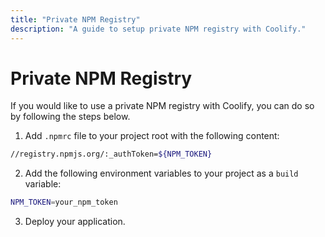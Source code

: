 ```yaml
---
title: "Private NPM Registry"
description: "A guide to setup private NPM registry with Coolify."
---
```


# Private NPM Registry
If you would like to use a private NPM registry with Coolify, you can do so by following the steps below.


1. Add `.npmrc` file to your project root with the following content:

```bash
//registry.npmjs.org/:_authToken=${NPM_TOKEN}
```

2. Add the following environment variables to your project as a `build` variable:

```bash
NPM_TOKEN=your_npm_token
```

3. Deploy your application.
